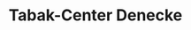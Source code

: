 ---
title: "Tabak-Center Denecke"
url: /goettingen/tabak-center-denecke-am-kauf-park/
shop: Kiosk
---